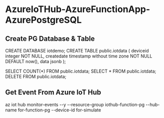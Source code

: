 # AzureIoTHub-AzureFunctionApp-AzurePostgreSQL

## Create PG Database & Table
CREATE DATABASE iotdemo;
CREATE TABLE public.iotdata
(
    deviceid integer NOT NULL,
    createdate timestamp without time zone NOT NULL DEFAULT now(),
    data jsonb
);

SELECT COUNT(*) FROM public.iotdata;
SELECT * FROM public.iotdata;
DELETE FROM public.iotdata;

## Get Event From Azure IoT Hub
az iot hub monitor-events --y --resource-group iothub-function-pg --hub-name for-function-pg --device-id for-simulate